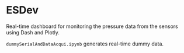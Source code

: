 # ESDev

Real-time dashboard for monitoring the pressure data from the sensors using Dash and Plotly.

`dummySerialAndDataAcqui.ipynb` generates real-time dummy data.